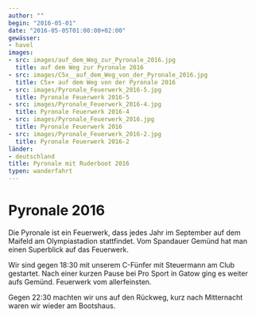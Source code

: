 ```yaml
---
author: ""
begin: "2016-05-01"
date: "2016-05-05T01:00:00+02:00"
gewässer: 
- havel
images:
- src: images/auf_dem_Weg_zur_Pyronale_2016.jpg
  title: auf dem Weg zur Pyronale 2016
- src: images/C5x__auf_dem_Weg_von_der_Pyronale_2016.jpg
  title: C5x+ auf dem Weg von der Pyronale 2016
- src: images/Pyronale_Feuerwerk_2016-5.jpg
  title: Pyronale Feuerwerk 2016-5
- src: images/Pyronale_Feuerwerk_2016-4.jpg
  title: Pyronale Feuerwerk 2016-4
- src: images/Pyronale_Feuerwerk_2016.jpg
  title: Pyronale Feuerwerk 2016
- src: images/Pyronale_Feuerwerk_2016-2.jpg
  title: Pyronale Feuerwerk 2016-2
länder:
- deutschland
title: Pyronale mit Ruderboot 2016
typen: wanderfahrt
---
```



# Pyronale 2016


Die Pyronale ist ein Feuerwerk, dass jedes Jahr im September auf dem Maifeld am Olympiastadion stattfindet. Vom Spandauer Gemünd hat man einen Superblick auf das Feuerwerk.

Wir sind gegen 18:30 mit unserem C-Fünfer mit Steuermann am Club gestartet. Nach einer kurzen Pause bei Pro Sport in Gatow ging es weiter aufs Gemünd. Feuerwerk vom allerfeinsten.

Gegen 22:30 machten wir uns auf den Rückweg, kurz nach Mitternacht waren wir wieder am Bootshaus.
